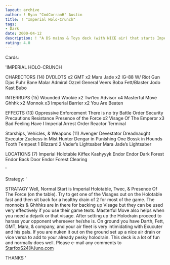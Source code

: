 ```yaml
---
layout: archive
author: ! Ryan "CmdCorranH" Austin
title: ! "Imperial Holo-Crunch"
tags:
- Dark
date: 2000-04-12
description: ! "A DS mains & Toys deck (with NICE air) that starts Imperial Holotable for some great drains."
rating: 4.0
---
```

Cards: 

'IMPERIAL HOLO-CRUNCH

CHARECTORS (14)
DVDLOTS x2
GMT x2
Mara Jade x2
IG-88 W/ Riot Gun
Djas Puhr
Bane Malar
Admiral Ozzel
General Veers
Boba Fett/Blaster
Jodo Kast
Bubo

INTERRUPS (15)
Wounded Wookie x2
Twi’lec Advisor x4
Masterful Move
Ghhhk x2
Monnok x3
Imperial Barrier x2
You Are Beaten

EFFECTS (13)
Oppressive Enforcement
There is no try
Battle Order
Security Precautions
Resistance
Presence of the Force x2
Visage Of The Emperor x3
Bad Feeling Have I
Imperial Arrest Order
Reactor Terminal

Starships, Vehicles, & Weapons (11)
Avenger
Devestator
Dreadnaught
Executor
Zuckess in Mist Hunter
Dengar in Punishing One
Bossk in Hounds Tooth
Tempest 1
Blizzard 2
Vader’s Lightsaber
Mara Jade’s Lightsaber

LOCATIONS (7)
Imperial Holotable
Kiffex
Kashyyyk
Endor
Endor Dark Forest
Endor Back Door
Endor Forest Clearing

'

Strategy: '

STRATAGY
Well, Normal Start is Imperial Holotable, Twec, & Presence Of The Force (on the table). Try to get one of the Visages out on the Holotable fast and then sit back for a healthy drain of 2 for most of the game. The monnoks & Ghhhks are in there for backing up Visage but they can be used very effectively if you use their game texts. Masterful Move also helps when you need a dejarik or that visage. After setting up the Holodrain proceed to harass your opponent whereever he/she is. On ground you have Darth, Fett, GMT, Mara, & company, and your air fleet is very intimidating with Exucuter and his pals. If you are nuken it out on the ground set up a nice air drain or vice versa to add to your already pesky holodrain. This deck is a lot of fun and normally does well. Please e-mail any comments to  StarfoxS24@Juno.com

THANKS
'